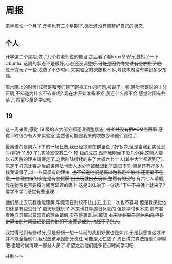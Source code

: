# 周报
来学校快一个月了,开学也有二个星期了,感觉还没有调整好自己的状态.

## 个人
开学这二个星期,做了几个肖老师说的题目,之后看了看linux命令行,鼓捣了一下Ubuntu. 这周的状态不是很好,心态还没调整好.~~可能是因为考完试有些放松了吧.~~ 过于贪玩了一些,浪费了不少时间,来实验室的次数也不多,导致本周没有学到多少东西.

周六晚上的时候HZ师哥和我们聊了聊找工作的问题,被说了一顿,感觉师哥说的十分正确,不知道为什么不去查呢? 现在才开始准备春招,我还什么都不会,感觉时间有些紧了,希望尽量多学点吧.

## 19
这一周来看,感觉 19 级的人大部分都还没调整状态, ~~或者并没有把ACM当回事~~ 感觉平时很少有人来实验室,当然也可能是我来的次数少和他们错过了.

最离谱的是周六下午的一场比赛,我已经提前在群里说了好多次,但是当我到实验室时(将近 11.50 了),实验室仅有二个 19 级的成员.然而我刚坐下没几分钟,这两人便以去医院的理由请假走了.之后陆陆续续的来了大概六七个人(其中大半都迟到了).原定于打完比赛之后的讲算法也因人太少而被延迟到了周日下午.但是还有好多人找我请假了,以一些莫须有的理由. ~~也不知道他们是真以为我是个憨批.还是毫不在意,一些理由编的实在是有些抠脚,出去玩就出去玩嘛,整着有的没的~~ 有六七人请假,我在犹豫是否要将时间再延迟的晚上,这是GXL说了一句话:"下午不来晚上就来了?爱学不学.",感觉有些道理. 

他们想出去玩我也能理解,毕竟现在封校不让出去,出去一次也不容易.但是我感觉他们还是有些过分了,周天玩就玩了,本来也打算周日休息的.但是平时也不来,更有甚者晚自习都以莫须有的理由请假,实在是离谱.![离谱](/home/zzt/Downloads/liPu.jpeg) ~~本来计划周日是休息的,但是讲算法的时间延迟是因为他们不来而造成的,也怪不了别人.~~


我觉得他们有些过分,但是仔细一想一年前的我们好像也是如此.于是我感觉这或许并不能全怪他们,我也应该承担部分责任.~~可能是太仁慈了~~ 周日讲完算法跟他们聊聊吧.也是时候清理一部分人员了.希望之后他们能多花点时间学习吧.

共勉～～

